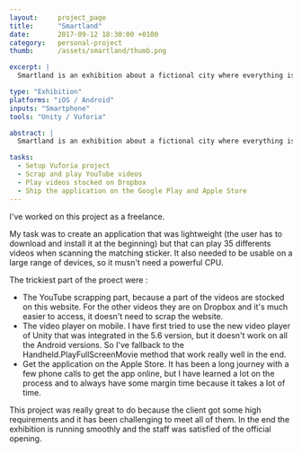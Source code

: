 ```yaml
---
layout: 	project_page
title:  	"Smartland"
date:   	2017-09-12 18:30:00 +0100
category: 	personal-project
thumb: 		/assets/smartland/thumb.png

excerpt: |
  Smartland is an exhibition about a fictional city where everything is smart. It's using an AR mobile application to discover the place.

type: "Exhibition"
platforms: "iOS / Android"
inputs: "Smartphone"
tools: "Unity / Vuforia"

abstract: |
  Smartland is an exhibition about a fictional city where everything is smart. It's using an **AR mobile application** to discover the place, the visitor can scan stickers that are on the floor and the walls to discover videos about smart technologies and innovations.

tasks:
  - Setup Vuforia project
  - Scrap and play YouTube videos
  - Play videos stocked on Dropbox
  - Ship the application on the Google Play and Apple Store
---
```

I've worked on this project as a freelance.

My task was to create an application that was lightweight (the user has to download and install it at the beginning) but that can play 35 differents videos when scanning the matching sticker. It also needed to be usable on a large range of devices, so it musn't need a powerful CPU.

The trickiest part of the proect were :

- The YouTube scrapping part, because a part of the videos are stocked on this website. For the other videos they are on Dropbox and it's much easier to access, it doesn't need to scrap the website.
- The video player on mobile. I have first tried to use the new video player of Unity that was integrated in the 5.6 version, but it doesn't work on all the Android versions. So I've fallback to the Handheld.PlayFullScreenMovie method that work really well in the end.
- Get the application on the Apple Store. It has been a long journey with a few phone calls to get the app online, but I have learned a lot on the process and to always have some margin time because it takes a lot of time.

This project was really great to do because the client got some high requirements and it has been challenging to meet all of them. In the end the exhibition is running smoothly and the staff was satisfied of the official opening.